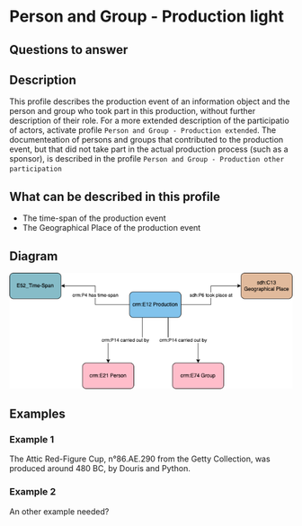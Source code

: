 # Person and Group - Production light

## Questions to answer

## Description

This profile describes the production event of an information object and the person and group who took part in this production, without further description of their role.
For a more extended description of the participatio of actors, activate profile `Person and Group - Production extended`.
The documenteation of persons and groups that contributed to the production event, but that did not take part in the actual production process (such as a sponsor), is described in the profile `Person and Group - Production other participation`

## What can be described in this profile

- The time-span of the production event
- The Geographical Place of the production event

## Diagram

![Alt text](<Diagrams/GV_Profile_Object-Actor's Production Light.drawio.png>)

## Examples

### Example 1

The Attic Red-Figure Cup, n°86.AE.290 from the Getty Collection, was produced around 480 BC, by Douris and Python.

### Example 2

An other example needed?
